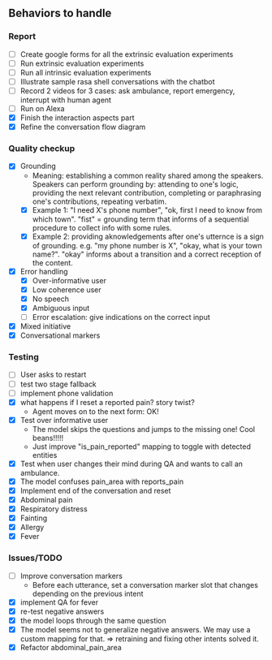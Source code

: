 ## Behaviors to handle

### Report
- [ ] Create google forms for all the extrinsic evaluation experiments
- [ ] Run extrinsic evaluation experiments
- [ ] Run all intrinsic evaluation experiments
- [ ] Illustrate sample rasa shell conversations with the chatbot
- [ ] Record 2 videos for 3 cases: ask ambulance, report emergency, interrupt with human agent
- [ ] Run on Alexa
- [x] Finish the interaction aspects part
- [x] Refine the conversation flow diagram

### Quality checkup
- [x] Grounding
    - Meaning: establishing a common reality shared among the speakers. Speakers can perform grounding by: attending to one's logic, providing the next relevant contribution, completing or paraphrasing one's contributions, repeating verbatim. 
    - [x] Example 1: "I need X's phone number", "ok, first I need to know from which town". "fist" = grounding term that informs of a sequential procedure to collect info with some rules.
    - [x] Example 2: providing aknowledgements after one's utternce is a sign of grounding. e.g. "my phone number is X", "okay, what is your town name?". "okay" informs about a transition and a correct reception of the content.
- [x] Error handling
    - [x] Over-informative user
    - [x] Low coherence user
    - [x] No speech
    - [x] Ambiguous input
    - [ ] Error escalation: give indications on the correct input
- [x] Mixed initiative
- [x] Conversational markers

### Testing
- [ ] User asks to restart
- [ ] test two stage fallback
- [ ] implement phone validation
- [x] what happens if I reset a reported pain? story twist?
    - Agent moves on to the next form: OK!
- [x] Test over informative user
    - The model skips the questions and jumps to the missing one! Cool beans!!!!!
    - Just improve "is_pain_reported" mapping to toggle with detected entities
- [x] Test when user changes their mind during QA and wants to call an ambulance.
- [x] The model confuses pain_area with reports_pain
- [x] Implement end of the conversation and reset
- [x] Abdominal pain
- [x] Respiratory distress
- [x] Fainting
- [x] Allergy
- [x] Fever

### Issues/TODO
- [ ] Improve conversation markers
    - Before each utterance, set a conversation marker slot that changes depending on the previous intent
- [x] implement QA for fever
- [x] re-test negative answers
- [x] the model loops through the same question
- [x] The model seems not to generalize negative answers. We may use a custom mapping for that. => retraining and fixing other intents solved it.
- [x] Refactor abdominal_pain_area
